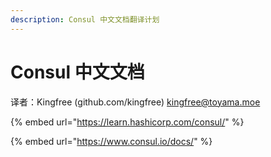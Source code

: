 ```yaml
---
description: Consul 中文文档翻译计划
---
```


# Consul 中文文档

译者：Kingfree \(github.com/kingfree\) kingfree@toyama.moe

{% embed url="https://learn.hashicorp.com/consul/" %}

{% embed url="https://www.consul.io/docs/" %}



